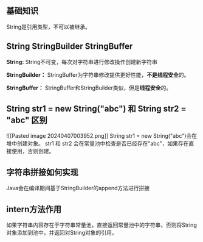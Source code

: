 ## 基础知识

String是引用类型，不可以被继承。

## String StringBuilder StringBuffer

**String:**
String不可变，每次对字符串进行修改操作创建新字符串

**StringBuilder：**
StringBuffer为字符串修改提供更好性能，**不是线程安全**的。

**StringBuffer：**
StringBuffer和StringBuilder类似，但是**线程安全**的。

## String str1 = new String("abc") 和 String str2 = "abc" 区别
![[Pasted image 20240407003952.png]]
String str1 = new String("abc")会在堆中创建对象。
str1 和 str2 会在常量池中检查是否已经存在"abc"，如果存在直接使用，否则创建。

## 字符串拼接如何实现
Java会在编译期间基于StringBuilder的append方法进行拼接

## intern方法作用
如果字符串内容存在于字符串常量池，直接返回常量池中的字符串，否则将String对象添加到池中，并返回对String对象的引用。